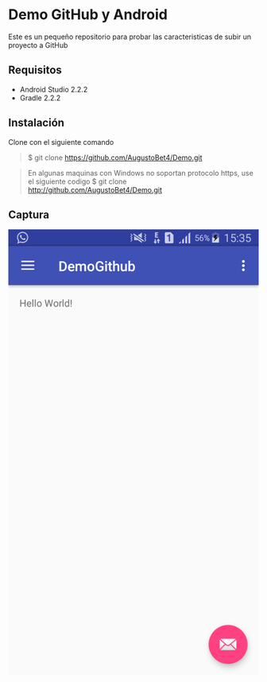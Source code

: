 Demo GitHub y Android
===

Este es un pequeño repositorio para probar las caracteristicas de subir un proyecto a GitHub

Requisitos
---
* Android Studio 2.2.2
* Gradle 2.2.2


Instalación
---

Clone con el siguiente comando
> $ git clone https://github.com/AugustoBet4/Demo.git

> En algunas maquinas con Windows no soportan protocolo https, use el siguiente codigo
> $ git clone http://github.com/AugustoBet4/Demo.git

Captura
---

![Captura](/img/captura.png)